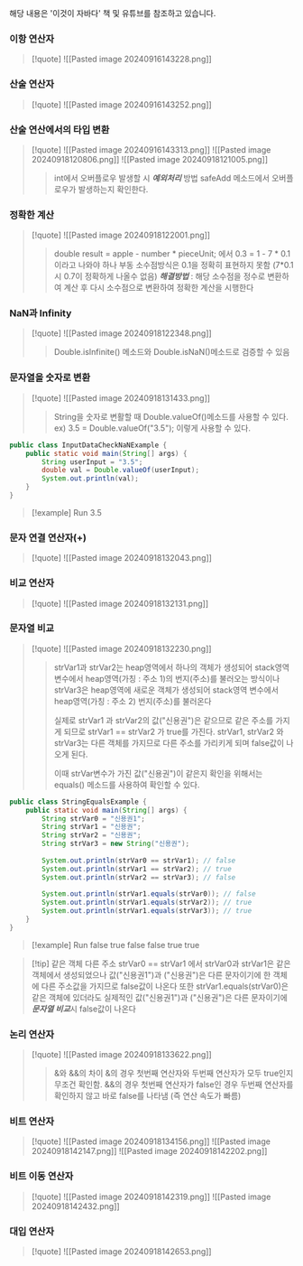 
해당 내용은 '이것이 자바다' 책 및 유튜브를 참조하고 있습니다.

### 이항 연산자
>[!quote]
>![[Pasted image 20240916143228.png]]

### 산술 연산자
>[!quote]
>![[Pasted image 20240916143252.png]]

### 산술 연산에서의 타입 변환
>[!quote]
>![[Pasted image 20240916143313.png]]
>![[Pasted image 20240918120806.png]]
>![[Pasted image 20240918121005.png]]
> > int에서 오버플로우 발생할 시 ***예외처리*** 방법
> > safeAdd 메소드에서 오버플로우가 발생하는지 확인한다.


### 정확한 계산
>[!quote]
>![[Pasted image 20240918122001.png]]
> > double result = apple - number \* pieceUnit; 에서 0.3 = 1 - 7 \* 0.1 이라고 나와야 하나
> > 부동 소수점방식은 0.1을 정확히 표현하지 못함 (7\*0.1 시 0.7이 정확하게 나올수 없음)
> > ***해결방법*** : 해당 소수점을 정수로 변환하여 계산 후 다시 소수점으로 변환하여 정확한 계산을 시행한다
> 
>

### NaN과 Infinity
>[!quote] 
>![[Pasted image 20240918122348.png]]
>> Double.isInfinite() 메소드와 Double.isNaN()메소드로 검증할 수 있음

### 문자열을 숫자로 변환
>[!quote] 
>![[Pasted image 20240918131433.png]]
>> String을 숫자로 변활할 때 Double.valueOf()메소드를 사용할 수 있다.
>> ex) 3.5 = Double.valueOf("3.5"); 이렇게 사용할 수 있다.
>> 
```java title=InputDatCheckNaNExample
public class InputDataCheckNaNExample {
	public static void main(String[] args) {
		String userInput = "3.5";
		double val = Double.valueOf(userInput);
		System.out.println(val);
	}
}
```
>[!example] Run
>3.5


### 문자 연결 연산자(+)
>[!quote]
>![[Pasted image 20240918132043.png]]


### 비교 연산자
>[!quote]
>![[Pasted image 20240918132131.png]]


### 문자열 비교
>[!quote]
>![[Pasted image 20240918132230.png]]
>> strVar1과 strVar2는 heap영역에서 하나의 객체가 생성되어 stack영역 변수에서 heap영역(가칭 : 주소 1)의 번지(주소)를 불러오는 방식이나
>> strVar3은 heap영역에 새로운 객체가 생성되어 stack영역 변수에서 heap영역(가칭 : 주소 2) 번지(주소)를 불러온다
>>
>>실제로 strVar1 과 strVar2의 값("신용권")은 같으므로 같은 주소를 가지게 되므로
>> strVar1 == strVar2 가 true를 가진다.
>> strVar1, strVar2 와 strVar3는 다른 객체를 가지므로 다른 주소를 가리키게 되며 false값이 나오게 된다.
>>
>>이때 strVar변수가 가진 값("신용권")이 같은지 확인을 위해서는 equals() 메소드를 사용하여 확인할 수 있다.
```java title=StringEqualsExample
public class StringEqualsExample {
	public static void main(String[] args) {
		String strVar0 = "신용권1";
		String strVar1 = "신용권";
		String strVar2 = "신용권";
		String strVar3 = new String("신용권");
		
		System.out.println(strVar0 == strVar1); // false
		System.out.println(strVar1 == strVar2); // true
		System.out.println(strVar2 == strVar3); // false
		
		System.out.println(strVar1.equals(strVar0)); // false
		System.out.println(strVar1.equals(strVar2)); // true
		System.out.println(strVar1.equals(strVar3)); // true
	}
}
```
>[!example] Run
>false
>true
>false
>false
>true
>true

>[!tip] 같은 객체 다른 주소
>strVar0 == strVar1 에서 strVar0과 strVar1은 같은 객체에서 생성되었으나 값("신용권1")과 ("신용권")은 다른 문자이기에 한 객체에 다른 주소값을 가지므로 false값이 나온다
>또한 strVar1.equals(strVar0)은 같은 객체에 있더라도 실제적인 값("신용권1")과 ("신용권")은 다른 문자이기에 ***문자열 비교***시 false값이 나온다


### 논리 연산자
>[!quote]
>![[Pasted image 20240918133622.png]]
>> &와 &&의 차이
>> &의 경우 첫번째 연산자와 두번째 연산자가 모두 true인지 무조건 확인함.
>> &&의 경우 첫번째 연산자가 false인 경우 두번째 연산자를 확인하지 않고 바로 false를 나타냄 (즉 연산 속도가 빠름)


### 비트 연산자
>[!quote]
>![[Pasted image 20240918134156.png]]
>![[Pasted image 20240918142147.png]]
>![[Pasted image 20240918142202.png]]
>


### 비트 이동 연산자
>[!quote]
>![[Pasted image 20240918142319.png]]
>![[Pasted image 20240918142432.png]]
>


### 대입 연산자
>[!quote]
>![[Pasted image 20240918142653.png]]
